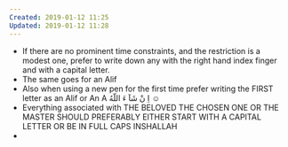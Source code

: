```yaml
---
Created: 2019-01-12 11:25
Updated: 2019-01-12 11:28
---
```



- If there are no prominent time constraints, and the restriction is a modest one, prefer to write down any with the right hand index finger and with a capital letter.
- The same goes for an Alif
- Also when using a new pen for the first time prefer writing the FIRST letter as an Alif or An A اِ نْ شَآ ءَ اللّهُ ☺️
- Everything associated with THE BELOVED THE CHOSEN ONE OR THE MASTER SHOULD PREFERABLY EITHER START WITH A CAPITAL LETTER OR BE IN FULL CAPS INSHALLAH
-